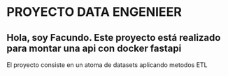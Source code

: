 # PROYECTO DATA ENGENIEER

## Hola, soy Facundo. Este proyecto está realizado para montar una api con docker fastapi


El proyecto consiste en un atoma de datasets aplicando metodos ETL
